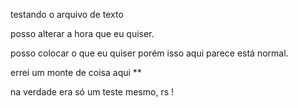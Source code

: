 testando o arquivo de texto 

posso alterar a hora que eu quiser.

posso colocar o que eu quiser porém isso aqui parece está normal.

errei um monte de coisa aqui **

na verdade era só um teste mesmo, rs !